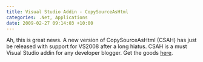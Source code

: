 ```yaml
---
title: Visual Studio Addin - CopySourceAsHtml
categories: .Net, Applications
date: 2009-02-27 09:14:03 +10:00
---
```


Ah, this is great news. A new version of CopySourceAsHtml (CSAH) has just be released with support for VS2008 after a long hiatus. CSAH is a must Visual Studio addin for any developer blogger. Get the goods [here][0].

[0]: http://www.jtleigh.com/people/colin/software/CopySourceAsHtml/
